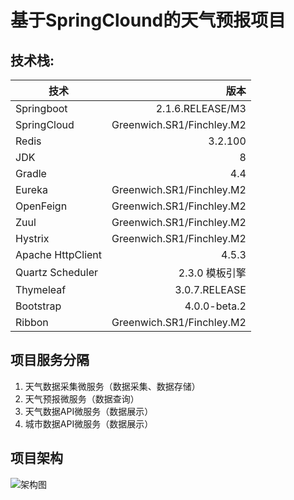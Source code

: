 # 基于SpringClound的天气预报项目

## 技术栈:
技术|版本|
--|--:
Springboot|2.1.6.RELEASE/M3
SpringCloud|Greenwich.SR1/Finchley.M2
Redis|3.2.100
JDK| 8
Gradle|4.4
Eureka|Greenwich.SR1/Finchley.M2
OpenFeign|Greenwich.SR1/Finchley.M2
Zuul|Greenwich.SR1/Finchley.M2
Hystrix| Greenwich.SR1/Finchley.M2
Apache HttpClient| 4.5.3
Quartz Scheduler|2.3.0 模板引擎
Thymeleaf|3.0.7.RELEASE
Bootstrap| 4.0.0-beta.2
Ribbon| Greenwich.SR1/Finchley.M2

## 项目服务分隔
  1. 天气数据采集微服务（数据采集、数据存储）
  2. 天气预报微服务（数据查询）
  3. 天气数据API微服务（数据展示）
  4. 城市数据API微服务（数据展示）


## 项目架构
![架构图](https://github.com/YoungBanian/Resources/blob/master/Weather.png?raw=true)